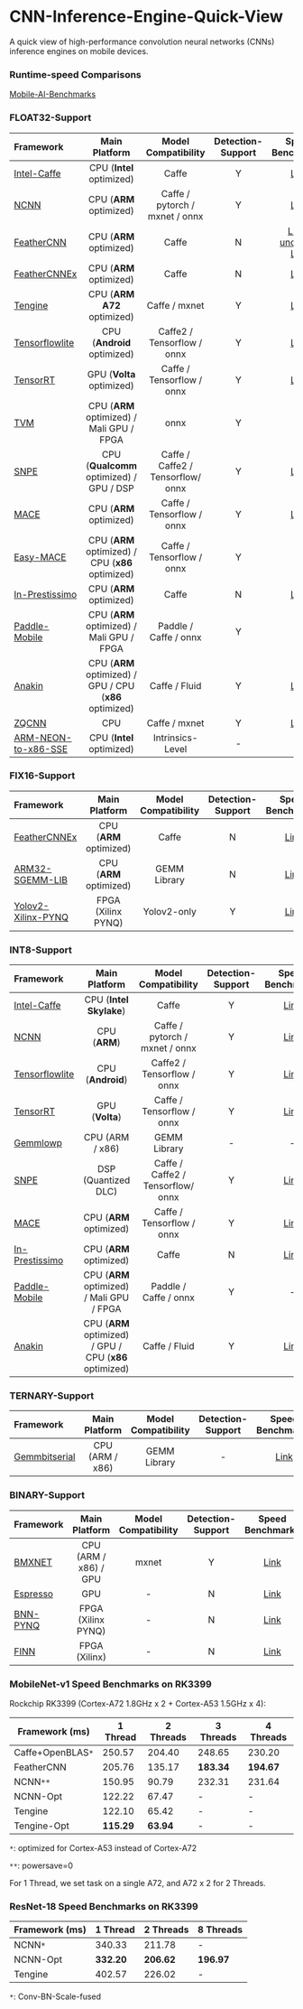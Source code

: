 # CNN-Inference-Engine-Quick-View
A quick view of high-performance convolution neural networks (CNNs) inference engines on mobile devices.

### Runtime-speed Comparisons
[Mobile-AI-Benchmarks](https://gitlab.com/llhe/mobile-ai-bench/-/jobs/87212589)

### FLOAT32-Support
| Framework | Main Platform | Model Compatibility | Detection-Support | Speed Benchmarks
| :----------- | :------: | :------------: | :------------: | :------------:
| [Intel-Caffe](https://github.com/intel/caffe) | CPU (**Intel** optimized) | Caffe | Y | [Link](https://github.com/intel/caffe/wiki/INTEL%C2%AE-OPTIMIZED-CAFFE-PERFORMANCE-AND-CONVERGENCE)
| [NCNN](https://github.com/Tencent/ncnn) | CPU (**ARM** optimized) | Caffe / pytorch / mxnet / onnx | Y | [Link](https://github.com/Tencent/ncnn/tree/master/benchmark)
| [FeatherCNN](https://github.com/Tencent/FeatherCNN) | CPU (**ARM** optimized) | Caffe | N | [Link](https://github.com/Tencent/FeatherCNN/wiki/Benchmarks) / [unofficial Link](https://www.zhihu.com/question/276372408)
| [FeatherCNNEx](https://github.com/tianylijun/FeatherCNNEx) | CPU (**ARM** optimized) | Caffe | N | [Link](https://github.com/tianylijun/FeatherCNNEx/tree/master/benchmark)
| [Tengine](https://github.com/OAID/Tengine) | CPU (**ARM A72** optimized) | Caffe / mxnet  | Y | [Link](https://github.com/OAID/Tengine/blob/master/doc/benchmark.md)
| [Tensorflowlite](https://github.com/tensorflow/tensorflow/tree/master/tensorflow/contrib/lite) | CPU (**Android** optimized) | Caffe2 / Tensorflow / onnx  | Y | [Link](https://www.tensorflow.org/mobile/tflite/performance)
| [TensorRT](https://devblogs.nvidia.com/tensorrt-3-faster-tensorflow-inference/) | GPU (**Volta** optimized) | Caffe / Tensorflow / onnx  | Y | [Link](http://on-demand.gputechconf.com/gtc-eu/2017/presentation/23425-han-vanholder-efficient-inference-with-tensorrt.pdf)
| [TVM](https://github.com/dmlc/tvm) | CPU (**ARM** optimized) / Mali GPU / FPGA | onnx  | Y | -
| [SNPE](https://developer.qualcomm.com/software/qualcomm-neural-processing-sdk) | CPU (**Qualcomm** optimized) / GPU / DSP | Caffe / Caffe2 / Tensorflow/ onnx  | Y | [Link](https://developer.qualcomm.com/docs/snpe/benchmarking.html#benchmarking_overview)
| [MACE](https://github.com/XiaoMi/mace) | CPU (**ARM** optimized) | Caffe / Tensorflow / onnx  | Y | [Link](https://gitlab.com/llhe/mobile-ai-bench/-/jobs/87212589)
| [Easy-MACE](https://github.com/conansherry/easy_mace) | CPU (**ARM** optimized) / CPU (**x86** optimized) | Caffe / Tensorflow / onnx  | Y | -
| [In-Prestissimo](https://github.com/in66-dev/In-Prestissimo) | CPU (**ARM** optimized) | Caffe  | N | [Link](https://github.com/in66-dev/In-Prestissimo)
| [Paddle-Mobile](https://github.com/PaddlePaddle/paddle-mobile) | CPU (**ARM** optimized) / Mali GPU / FPGA | Paddle / Caffe / onnx | Y| -
| [Anakin](https://github.com/PaddlePaddle/Anakin) | CPU (**ARM** optimized) / GPU / CPU (**x86** optimized) | Caffe / Fluid | Y| [Link](https://github.com/PaddlePaddle/Anakin/blob/developing/benchmark/README.md)
| [ZQCNN](https://github.com/zuoqing1988/ZQCNN-v0.0) | CPU |  Caffe / mxnet | Y| [Link](https://github.com/zuoqing1988/ZQCNN-v0.0)
| [ARM-NEON-to-x86-SSE](https://github.com/intel/ARM_NEON_2_x86_SSE) | CPU (**Intel** optimized) | Intrinsics-Level | - | -


### FIX16-Support
| Framework | Main Platform | Model Compatibility | Detection-Support | Speed Benchmarks
| :----------- | :------: | :------------: | :------------: | :------------:
| [FeatherCNNEx](https://github.com/tianylijun/FeatherCNNEx) | CPU (**ARM** optimized) | Caffe | N | [Link](https://github.com/tianylijun/FeatherCNNEx/tree/master/benchmark)
| [ARM32-SGEMM-LIB](https://github.com/JunLee85/ARM32-SGEMM-LIB) | CPU (**ARM** optimized) | GEMM Library  | N | [Link](https://github.com/JunLee85/ARM32-SGEMM-LIB/wiki)
| [Yolov2-Xilinx-PYNQ](https://github.com/dhm2013724/yolov2_xilinx_fpga) | FPGA (Xilinx PYNQ) | Yolov2-only | Y | [Link](https://github.com/dhm2013724/yolov2_xilinx_fpga) 

### INT8-Support
| Framework | Main Platform | Model Compatibility | Detection-Support | Speed Benchmarks
| :----------- | :------: | :------------: | :------------: | :------------:
| [Intel-Caffe](https://github.com/intel/caffe) | CPU (**Intel Skylake**) | Caffe | Y | [Link](https://github.com/intel/caffe/wiki/INTEL%C2%AE-OPTIMIZED-CAFFE-PERFORMANCE-AND-CONVERGENCE)
| [NCNN](https://github.com/Tencent/ncnn) | CPU (**ARM**) | Caffe / pytorch / mxnet / onnx | Y | [Link](https://github.com/Tencent/ncnn/tree/master/benchmark)
| [Tensorflowlite](https://github.com/tensorflow/tensorflow/tree/master/tensorflow/contrib/lite) | CPU (**Android**) | Caffe2 / Tensorflow / onnx  | Y | [Link](https://www.tensorflow.org/mobile/tflite/performance)
| [TensorRT](https://devblogs.nvidia.com/tensorrt-3-faster-tensorflow-inference/) | GPU (**Volta**) | Caffe / Tensorflow / onnx  | Y | [Link](http://on-demand.gputechconf.com/gtc-eu/2017/presentation/23425-han-vanholder-efficient-inference-with-tensorrt.pdf)
| [Gemmlowp](https://github.com/google/gemmlowp) | CPU (ARM / x86) | GEMM Library  | - | -
| [SNPE](https://developer.qualcomm.com/software/qualcomm-neural-processing-sdk) | DSP (Quantized DLC) | Caffe / Caffe2 / Tensorflow/ onnx  | Y | [Link](https://developer.qualcomm.com/docs/snpe/benchmarking.html#benchmarking_overview)
| [MACE](https://github.com/XiaoMi/mace) | CPU (**ARM** optimized) | Caffe / Tensorflow / onnx  | Y | [Link](https://gitlab.com/llhe/mobile-ai-bench/-/jobs/87212589)
| [In-Prestissimo](https://github.com/in66-dev/In-Prestissimo) | CPU (**ARM** optimized) | Caffe  | N | [Link](https://github.com/in66-dev/In-Prestissimo)
| [Paddle-Mobile](https://github.com/PaddlePaddle/paddle-mobile) | CPU (**ARM** optimized) / Mali GPU / FPGA | Paddle / Caffe / onnx | Y| -
| [Anakin](https://github.com/PaddlePaddle/Anakin) | CPU (**ARM** optimized) / GPU / CPU (**x86** optimized) | Caffe / Fluid | Y| [Link](https://github.com/PaddlePaddle/Anakin/blob/developing/benchmark/README.md)

### TERNARY-Support
| Framework | Main Platform | Model Compatibility | Detection-Support | Speed Benchmarks
| :----------- | :------: | :------------: | :------------: | :------------:
| [Gemmbitserial](https://github.com/maltanar/gemmbitserial) | CPU (ARM / x86) | GEMM Library | - | [Link](http://www.idi.ntnu.no/%7Eyamanu/2017-cases-wip-quantizedmm-preprint.pdf)

### BINARY-Support
| Framework | Main Platform | Model Compatibility | Detection-Support | Speed Benchmarks
| :----------- | :------: | :------------: | :------------: | :------------:
| [BMXNET](https://github.com/hpi-xnor/BMXNet) | CPU (ARM / x86) / GPU | mxnet | Y | [Link](https://arxiv.org/abs/1705.09864)
| [Espresso](https://github.com/fpeder/espresso) | GPU | - | N | [Link](https://arxiv.org/abs/1705.09864)
| [BNN-PYNQ](https://github.com/Xilinx/BNN-PYNQ) | FPGA (Xilinx PYNQ) | - | N | [Link](https://openreview.net/forum?id=Sk6fD5yCb)
| [FINN](https://github.com/Xilinx/FINN) | FPGA (Xilinx) | - | N | [Link](https://arxiv.org/abs/1612.07119)

### MobileNet-v1 Speed Benchmarks on RK3399
Rockchip RK3399 (Cortex-A72 1.8GHz x 2 + Cortex-A53 1.5GHz x 4):

Framework (ms) | 1 Thread  | 2 Threads | 3 Threads | 4 Threads
------------ | ------------- | ------------ | ------------- | ----------
Caffe+OpenBLAS`*` | 250.57 | 204.40 | 248.65 | 230.20
FeatherCNN | 205.76 | 135.17 | **183.34** | **194.67**
NCNN`**` | 150.95 | 90.79 | 232.31 | 231.64
NCNN-Opt | 122.22 | 67.47 | - | -
Tengine | 122.10 | 65.42 | - | -
Tengine-Opt | **115.29** | **63.94** | - | -

`*`: optimized for Cortex-A53 instead of Cortex-A72

`**`: powersave=0

For 1 Thread, we set task on a single A72, and A72 x 2 for 2 Threads.  

### ResNet-18 Speed Benchmarks on RK3399

Framework (ms) | 1 Thread  | 2 Threads | 8 Threads
------------ | ------------- | ------------ | ----------
NCNN`*` | 340.33 | 211.78 | -
NCNN-Opt | **332.20** | **206.62**  | **196.97**
Tengine | 402.57 | 226.02 |  -

`*`: Conv-BN-Scale-fused


